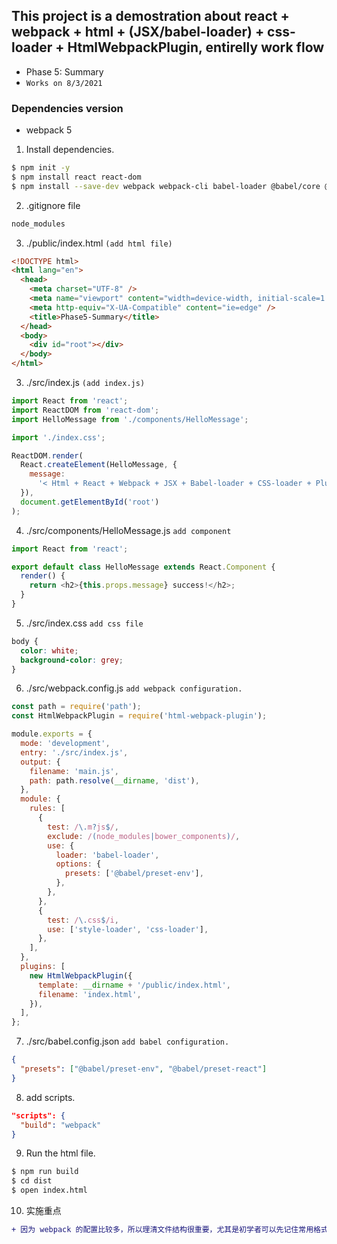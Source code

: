 ## This project is a demostration about react + webpack + html + (JSX/babel-loader) + css-loader + HtmlWebpackPlugin, entirelly work flow

- Phase 5: Summary
- `Works on 8/3/2021`

### Dependencies version

- webpack 5

1. Install dependencies.

```bash
$ npm init -y
$ npm install react react-dom
$ npm install --save-dev webpack webpack-cli babel-loader @babel/core @babel/preset-env @babel/preset-react css-loader style-loader html-webpack-plugin
```

2. .gitignore file

```bash
node_modules
```

3. ./public/index.html `(add html file)`

```html
<!DOCTYPE html>
<html lang="en">
  <head>
    <meta charset="UTF-8" />
    <meta name="viewport" content="width=device-width, initial-scale=1.0" />
    <meta http-equiv="X-UA-Compatible" content="ie=edge" />
    <title>Phase5-Summary</title>
  </head>
  <body>
    <div id="root"></div>
  </body>
</html>
```

3. ./src/index.js `(add index.js)`

```js
import React from 'react';
import ReactDOM from 'react-dom';
import HelloMessage from './components/HelloMessage';

import './index.css';

ReactDOM.render(
  React.createElement(HelloMessage, {
    message:
      '< Html + React + Webpack + JSX + Babel-loader + CSS-loader + Plugin >',
  }),
  document.getElementById('root')
);
```

4. ./src/components/HelloMessage.js `add component`

```js
import React from 'react';

export default class HelloMessage extends React.Component {
  render() {
    return <h2>{this.props.message} success!</h2>;
  }
}
```

5. ./src/index.css `add css file`

```css
body {
  color: white;
  background-color: grey;
}
```

6. ./src/webpack.config.js `add webpack configuration.`

```js
const path = require('path');
const HtmlWebpackPlugin = require('html-webpack-plugin');

module.exports = {
  mode: 'development',
  entry: './src/index.js',
  output: {
    filename: 'main.js',
    path: path.resolve(__dirname, 'dist'),
  },
  module: {
    rules: [
      {
        test: /\.m?js$/,
        exclude: /(node_modules|bower_components)/,
        use: {
          loader: 'babel-loader',
          options: {
            presets: ['@babel/preset-env'],
          },
        },
      },
      {
        test: /\.css$/i,
        use: ['style-loader', 'css-loader'],
      },
    ],
  },
  plugins: [
    new HtmlWebpackPlugin({
      template: __dirname + '/public/index.html',
      filename: 'index.html',
    }),
  ],
};
```

7. ./src/babel.config.json `add babel configuration.`

```json
{
  "presets": ["@babel/preset-env", "@babel/preset-react"]
}
```

8. add scripts.

```json
"scripts": {
  "build": "webpack"
}
```

9. Run the html file.

```bash
$ npm run build
$ cd dist
$ open index.html
```

10. 实施重点

```diff
+ 因为 webpack 的配置比较多，所以理清文件结构很重要，尤其是初学者可以先记住常用格式和结构，熟练后再改动。
```
